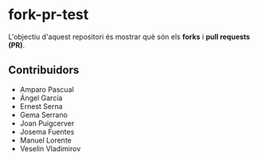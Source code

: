 # fork-pr-test
L'objectiu d'aquest repositori és mostrar què són
els __forks__ i __pull requests (PR)__.

## Contribuidors
- Amparo Pascual
- Ángel García
- Ernest Serna
- Gema Serrano
- Joan Puigcerver
- Josema Fuentes
- Manuel Lorente
- Veselin Vladimirov
